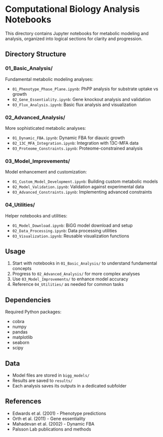 # Computational Biology Analysis Notebooks

This directory contains Jupyter notebooks for metabolic modeling and analysis, organized into logical sections for clarity and progression.

## Directory Structure

### 01_Basic_Analysis/
Fundamental metabolic modeling analyses:
- `01_Phenotype_Phase_Plane.ipynb`: PhPP analysis for substrate uptake vs growth
- `02_Gene_Essentiality.ipynb`: Gene knockout analysis and validation
- `03_Flux_Analysis.ipynb`: Basic flux analysis and visualization

### 02_Advanced_Analysis/
More sophisticated metabolic analyses:
- `01_Dynamic_FBA.ipynb`: Dynamic FBA for diauxic growth
- `02_13C_MFA_Integration.ipynb`: Integration with 13C-MFA data
- `03_Proteome_Constraints.ipynb`: Proteome-constrained analysis

### 03_Model_Improvements/
Model enhancement and customization:
- `01_Custom_Model_Development.ipynb`: Building custom metabolic models
- `02_Model_Validation.ipynb`: Validation against experimental data
- `03_Advanced_Constraints.ipynb`: Implementing advanced constraints

### 04_Utilities/
Helper notebooks and utilities:
- `01_Model_Download.ipynb`: BiGG model download and setup
- `02_Data_Processing.ipynb`: Data processing utilities
- `03_Visualization.ipynb`: Reusable visualization functions

## Usage

1. Start with notebooks in `01_Basic_Analysis/` to understand fundamental concepts
2. Progress to `02_Advanced_Analysis/` for more complex analyses
3. Use `03_Model_Improvements/` to enhance model accuracy
4. Reference `04_Utilities/` as needed for common tasks

## Dependencies

Required Python packages:
- cobra
- numpy
- pandas
- matplotlib
- seaborn
- scipy

## Data

- Model files are stored in `bigg_models/`
- Results are saved to `results/`
- Each analysis saves its outputs in a dedicated subfolder

## References

- Edwards et al. (2001) - Phenotype predictions
- Orth et al. (2011) - Gene essentiality
- Mahadevan et al. (2002) - Dynamic FBA
- Palsson Lab publications and methods